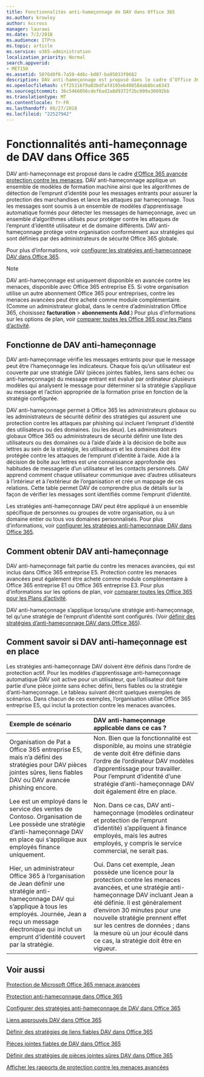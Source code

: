 ```yaml
---
title: Fonctionnalités anti-hameçonnage de DAV dans Office 365
ms.author: krowley
author: kccross
manager: laurawi
ms.date: 7/2/2018
ms.audience: ITPro
ms.topic: article
ms.service: o365-administration
localization_priority: Normal
search.appverid:
- MET150
ms.assetid: 5076d0f6-7a59-4d6c-bd07-ba95033f0682
description: DAV anti-hameçonnage est proposé dans le cadre d’Office 365 avancée protection contre les menaces. DAV anti-hameçonnage applique un ensemble de modèles de formation machine ainsi que les algorithmes de détection de l’emprunt d’identité pour les messages entrants pour assurer la protection des marchandises et lance les attaques par hameçonnage. Tous les messages sont soumis à un ensemble de modèles d’apprentissage automatique formés pour détecter les messages de hameçonnage, avec un ensemble d’algorithmes utilisés pour protéger contre les attaques de l’emprunt d’identité utilisateur et de domaine différents. DAV anti-hameçonnage protège votre organisation conformément aux stratégies qui sont définies par des administrateurs de sécurité Office 365 globale.
ms.openlocfilehash: cff25316f9a03bdfafd195eb408584ab8bca6343
ms.sourcegitcommit: 36c5466056cdef6ad2a8d9372f2bc009a30892bb
ms.translationtype: MT
ms.contentlocale: fr-FR
ms.lasthandoff: 08/27/2018
ms.locfileid: "22527942"
---
```

# <a name="atp-anti-phishing-capabilities-in-office-365"></a>Fonctionnalités anti-hameçonnage de DAV dans Office 365

DAV anti-hameçonnage est proposé dans le cadre [d’Office 365 avancée protection contre les menaces](https://technet.microsoft.com/en-us/library/exchange-online-advanced-threat-protection-service-description.aspx). DAV anti-hameçonnage applique un ensemble de modèles de formation machine ainsi que les algorithmes de détection de l’emprunt d’identité pour les messages entrants pour assurer la protection des marchandises et lance les attaques par hameçonnage. Tous les messages sont soumis à un ensemble de modèles d’apprentissage automatique formés pour détecter les messages de hameçonnage, avec un ensemble d’algorithmes utilisés pour protéger contre les attaques de l’emprunt d’identité utilisateur et de domaine différents. DAV anti-hameçonnage protège votre organisation conformément aux stratégies qui sont définies par des administrateurs de sécurité Office 365 globale.
  
Pour plus d’informations, voir [configurer les stratégies anti-hameçonnage DAV dans Office 365](set-up-atp-anti-phishing-policies.md).
  
> [!NOTE]
> DAV anti-hameçonnage est uniquement disponible en avancée contre les menaces, disponible avec Office 365 entreprise E5. Si votre organisation utilise un autre abonnement Office 365 pour entreprises, contre les menaces avancées peut être acheté comme module complémentaire. (Comme un administrateur global, dans le centre d’administration Office 365, choisissez **facturation** \> **abonnements Add**.) Pour plus d’informations sur les options de plan, voir [comparer toutes les Office 365 pour les Plans d’activité](https://go.microsoft.com/fwlink/?linkid=844053). 
    
## <a name="how-atp-anti-phishing-works"></a>Fonctionne de DAV anti-hameçonnage
<a name="Howantiphishworks"> </a>

DAV anti-hameçonnage vérifie les messages entrants pour que le message peut être l’hameçonnage les indicateurs. Chaque fois qu’un utilisateur est couverte par une stratégie DAV (pièces jointes fiables, liens sans échec ou anti-hameçonnage) du message entrant est évalué par ordinateur plusieurs modèles qui analysent le message pour déterminer si la stratégie s’applique au message et l’action appropriée de la formation prise en fonction de la stratégie configurée.
  
DAV anti-hameçonnage permet à Office 365 les administrateurs globaux ou les administrateurs de sécurité définir des stratégies qui assurent une protection contre les attaques par phishing qui incluent l’emprunt d’identité des utilisateurs ou des domaines. (ou les deux). Les administrateurs globaux Office 365 ou administrateurs de sécurité définir une liste des utilisateurs ou des domaines ou à l’aide d’aide à la décision de boîte aux lettres au sein de la stratégie, les utilisateurs et les domaines doit être protégée contre les attaques de l’emprunt d’identité à l’aide. Aide à la décision de boîte aux lettres est une connaissance approfondie des habitudes de messagerie d’un utilisateur et les contacts personnels. DAV apprend comment chaque utilisateur communique avec d’autres utilisateurs à l’intérieur et à l’extérieur de l’organisation et crée un mappage de ces relations. Cette table permet DAV de comprendre plus de détails sur la façon de vérifier les messages sont identifiés comme l’emprunt d’identité.
  
Les stratégies anti-hameçonnage DAV peut être appliqué à un ensemble spécifique de personnes ou groupes de votre organisation, ou à un domaine entier ou tous vos domaines personnalisés. Pour plus d’informations, voir [configurer les stratégies anti-hameçonnage DAV dans Office 365](set-up-atp-anti-phishing-policies.md).
  
## <a name="how-to-get-atp-anti-phishing"></a>Comment obtenir DAV anti-hameçonnage
<a name="Howtogetantiphish"> </a>

DAV anti-hameçonnage fait partie du contre les menaces avancées, qui est inclus dans Office 365 entreprise E5. Protection contre les menaces avancées peut également être acheté comme module complémentaire à Office 365 entreprise E1 ou Office 365 entreprise E3. Pour plus d’informations sur les options de plan, voir [comparer toutes les Office 365 pour les Plans d’activité](https://go.microsoft.com/fwlink/?linkid=844053).
  
DAV anti-hameçonnage s’applique lorsqu’une stratégie anti-hameçonnage, tel qu’une stratégie de l’emprunt d’identité sont configurés. (Voir [définir des stratégies d’anti-hameçonnage DAV dans Office 365](set-up-atp-anti-phishing-policies.md)).
  
## <a name="how-to-know-if-atp-anti-phishing-is-in-place"></a>Comment savoir si DAV anti-hameçonnage est en place
<a name="IsantiphishOn"> </a>

Les stratégies anti-hameçonnage DAV doivent être définis dans l’ordre de protection actif. Pour les modèles d’apprentissage anti-hameçonnage automatique DAV soit active pour un utilisateur, que l’utilisateur doit faire partie d’une pièce jointe sans échec défini, liens fiables ou la stratégie d’anti-hameçonnage. Le tableau suivant décrit quelques exemples de scénarios. Dans chacun de ces exemples, l’organisation utilise Office 365 entreprise E5, qui inclut la protection contre les menaces avancées.
  
|**Exemple de scénario**|**DAV anti-hameçonnage applicable dans ce cas ?**|
|:-----|:-----|
|Organisation de Pat a Office 365 entreprise E5, mais n’a défini des stratégies pour DAV pièces jointes sûres, liens fiables DAV ou DAV avancée phishing encore.|Non. Bien que la fonctionnalité est disponible, au moins une stratégie de vente doit être définie dans l’ordre de l’ordinateur DAV modèles d’apprentissage pour travailler. Pour l’emprunt d’identité d’une stratégie d’anti-hameçonnage DAV doit également être en place.|
|Lee est un employé dans le service des ventes de Contoso. Organisation de Lee possède une stratégie d’anti-hameçonnage DAV en place qui s’applique aux employés finance uniquement.|Non. Dans ce cas, DAV anti-hameçonnage (modèles ordinateur et protection de l’emprunt d’identité) s’appliquent à finance employés, mais les autres employés, y compris le service commercial, ne serait pas.|
|Hier, un administrateur Office 365 à l’organisation de Jean définir une stratégie anti-hameçonnage DAV qui s’applique à tous les employés. Journée, Jean a reçu un message électronique qui inclut un emprunt d’identité couvert par la stratégie.|Oui. Dans cet exemple, Jean possède une licence pour la protection contre les menaces avancées, et une stratégie anti-hameçonnage DAV incluant Jean a été définie. Il est généralement d’environ 30 minutes pour une nouvelle stratégie prennent effet sur les centres de données ; dans la mesure où un jour écoulé dans ce cas, la stratégie doit être en vigueur.|
   
## <a name="related-topics"></a>Voir aussi
<a name="IsantiphishOn"> </a>

[Protection de Microsoft Office 365 menace avancées](office-365-atp.md)
  
[Protection anti-hameçonnage dans Office 365](anti-phishing-protection.md)
  
[Configurer des stratégies anti-hameçonnage de DAV dans Office 365](set-up-atp-anti-phishing-policies.md)
  
[Liens approuvés DAV dans Office 365](atp-safe-links.md)
  
[Définir des stratégies de liens fiables DAV dans Office 365](set-up-atp-safe-links-policies.md)
  
[Pièces jointes fiables de DAV dans Office 365](atp-safe-attachments.md)
  
[Définir des stratégies de pièces jointes sûres DAV dans Office 365](set-up-atp-safe-attachments-policies.md)
  
[Afficher les rapports de protection contre les menaces avancées](view-reports-for-atp.md)
  

